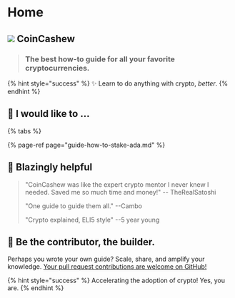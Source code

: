 # Home

## ![](.gitbook/assets/160.png) CoinCashew

> ### The best how-to guide for all your favorite cryptocurrencies.

{% hint style="success" %}
✨ Learn to do anything with crypto, _better_.
{% endhint %}

## 🙋 I would like to ...

{% tabs %}





{% page-ref page="guide-how-to-stake-ada.md" %}





## 🤖 Blazingly helpful

> "CoinCashew was like the expert crypto mentor I never knew I needed. Saved me so much time and money!" -- TheRealSatoshi
>
> "One guide to guide them all." --Cambo
>
> "Crypto explained, ELI5 style" --5 year young

## 🎯 Be the contributor, the builder.

Perhaps you wrote your own guide? Scale, share, and amplify your knowledge. [Your pull request contributions are welcome on GitHub!](contact-us/contributing/)

{% hint style="success" %}
Accelerating the adoption of crypto! Yes, you are.
{% endhint %}

